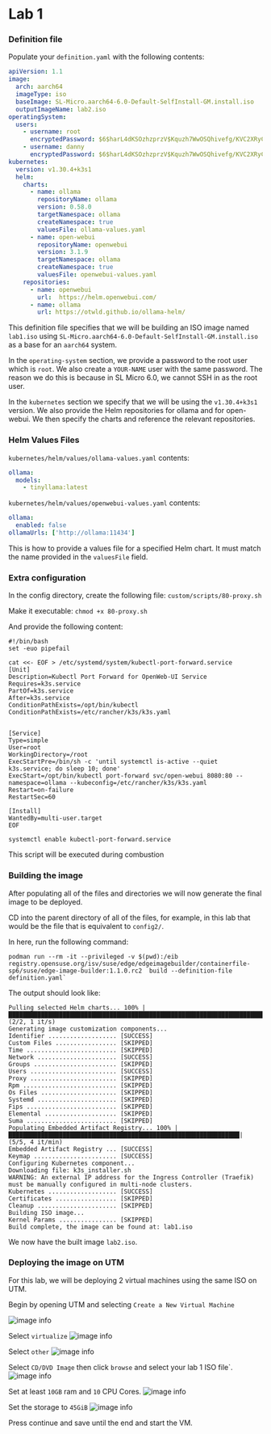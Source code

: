 # Lab 1

### Definition file
Populate your `definition.yaml` with the following contents:
```yaml
apiVersion: 1.1
image:
  arch: aarch64
  imageType: iso
  baseImage: SL-Micro.aarch64-6.0-Default-SelfInstall-GM.install.iso
  outputImageName: lab2.iso
operatingSystem:
  users:
    - username: root
      encryptedPassword: $6$harL4dKSOzhzprzV$Kquzh7WwOSQhivefg/KVC2XRyCpxG0gOoj1c97ySOPolfRWmvtY5fTQFWrTxjuEmUKYinB7A1HAH1cf3oYjjv0
    - username: danny
      encryptedPassword: $6$harL4dKSOzhzprzV$Kquzh7WwOSQhivefg/KVC2XRyCpxG0gOoj1c97ySOPolfRWmvtY5fTQFWrTxjuEmUKYinB7A1HAH1cf3oYjjv0
kubernetes:
  version: v1.30.4+k3s1
  helm:
    charts:
      - name: ollama
        repositoryName: ollama
        version: 0.58.0
        targetNamespace: ollama
        createNamespace: true
        valuesFile: ollama-values.yaml
      - name: open-webui
        repositoryName: openwebui
        version: 3.1.9
        targetNamespace: ollama
        createNamespace: true
        valuesFile: openwebui-values.yaml
    repositories:
      - name: openwebui
        url:  https://helm.openwebui.com/
      - name: ollama
        url: https://otwld.github.io/ollama-helm/
```
This definition file specifies that we will be building an ISO image named `lab1.iso` using `SL-Micro.aarch64-6.0-Default-SelfInstall-GM.install.iso` as a base for an `aarch64` system.

In the `operating-system` section, we provide a password to the root user which is `root`. We also create a `YOUR-NAME` user with the same password. The reason we do this is because in SL Micro 6.0, we cannot SSH in as the root user.

In the `kubernetes` section we specify that we will be using the `v1.30.4+k3s1` version. We also provide the Helm repositories for ollama and for open-webui. We then specify the charts and reference the relevant repositories.

### Helm Values Files

`kubernetes/helm/values/ollama-values.yaml` contents:
```yaml
ollama:
  models:
    - tinyllama:latest
```

`kubernetes/helm/values/openwebui-values.yaml` contents:
```yaml
ollama:
  enabled: false
ollamaUrls: ['http://ollama:11434']
```

This is how to provide a values file for a specified Helm chart. It must match the name provided in the `valuesFile` field.

### Extra configuration
In the config directory, create the following file:
`custom/scripts/80-proxy.sh`

Make it executable:
`chmod +x 80-proxy.sh`

And provide the following content:
```
#!/bin/bash
set -euo pipefail

cat <<- EOF > /etc/systemd/system/kubectl-port-forward.service
[Unit]
Description=Kubectl Port Forward for OpenWeb-UI Service
Requires=k3s.service
PartOf=k3s.service
After=k3s.service
ConditionPathExists=/opt/bin/kubectl
ConditionPathExists=/etc/rancher/k3s/k3s.yaml


[Service]
Type=simple
User=root
WorkingDirectory=/root
ExecStartPre=/bin/sh -c 'until systemctl is-active --quiet k3s.service; do sleep 10; done'
ExecStart=/opt/bin/kubectl port-forward svc/open-webui 8080:80 --namespace=ollama --kubeconfig=/etc/rancher/k3s/k3s.yaml
Restart=on-failure
RestartSec=60

[Install]
WantedBy=multi-user.target
EOF

systemctl enable kubectl-port-forward.service
```

This script will be executed during combustion

### Building the image

After populating all of the files and directories we will now generate the final image to be deployed.

CD into the parent directory of all of the files, for example, in this lab that would be the file that is equivalent to `config2/`.

In here, run the following command:
```
podman run --rm -it --privileged -v $(pwd):/eib registry.opensuse.org/isv/suse/edge/edgeimagebuilder/containerfile-sp6/suse/edge-image-builder:1.1.0.rc2  build --definition-file  definition.yaml`
```

The output should look like:
```
Pulling selected Helm charts... 100% |█████████████████████████████████████████████████████████████████████████████| (2/2, 1 it/s)        
Generating image customization components...
Identifier ................... [SUCCESS]
Custom Files ................. [SKIPPED]
Time ......................... [SKIPPED]
Network ...................... [SUCCESS]
Groups ....................... [SKIPPED]
Users ........................ [SUCCESS]
Proxy ........................ [SKIPPED]
Rpm .......................... [SKIPPED]
Os Files ..................... [SKIPPED]
Systemd ...................... [SKIPPED]
Fips ......................... [SKIPPED]
Elemental .................... [SKIPPED]
Suma ......................... [SKIPPED]
Populating Embedded Artifact Registry... 100% |████████████████████████████████████████████████████████████████| (5/5, 4 it/min)          
Embedded Artifact Registry ... [SUCCESS]
Keymap ....................... [SUCCESS]
Configuring Kubernetes component...
Downloading file: k3s_installer.sh
WARNING: An external IP address for the Ingress Controller (Traefik) must be manually configured in multi-node clusters.
Kubernetes ................... [SUCCESS]
Certificates ................. [SKIPPED]
Cleanup ...................... [SKIPPED]
Building ISO image...
Kernel Params ................ [SKIPPED]
Build complete, the image can be found at: lab1.iso
```

We now have the built image `lab2.iso`.

### Deploying the image on UTM

For this lab, we will be deploying 2 virtual machines using the same ISO on UTM.

Begin by opening UTM and selecting `Create a New Virtual Machine`

![image info](./images/utm-menu.png)


Select `virtualize`
![image info](./images/utm-menu1.png)

Select `other`
![image info](./images/utm-menu2.png)

Select `CD/DVD Image` then click `browse` and select your lab 1 ISO file`.
![image info](./images/utm-menu3.png)

Set at least `10GB` ram and `10` CPU Cores.
![image info](./images/utm-menu10.png)

Set the storage to `45GiB`
![image info](./images/utm-menu9.png)

Press continue and save until the end and start the VM.